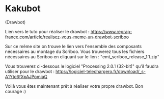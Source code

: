 # Kakubot
(Drawbot)

Lien vers le tuto pour réaliser le drawbot : 
https://www.reprap-france.com/article/realisez-vous-meme-un-drawbot-scriboo

Sur ce même site on trouve le lien vers l'ensemble des composants nécessaires au montage du Scriboo.
Vous trouverez tous les fichiers nécessaires au Scriboo en cliquant sur le lien : "emt_scriboo_release_1.1.zip"

Vous trouverez ci-dessous le logiciel "Processing 2.0.1 (32-bit)" qu'il faudra utiliser pour le drawbot : 
https://logiciel-telechargero.fr/download/_s-A1Ytc6fXpAJPomiaQ

Voilà vous êtes maintenant prêt à réaliser votre propre drawbot.
Bon courage :)
